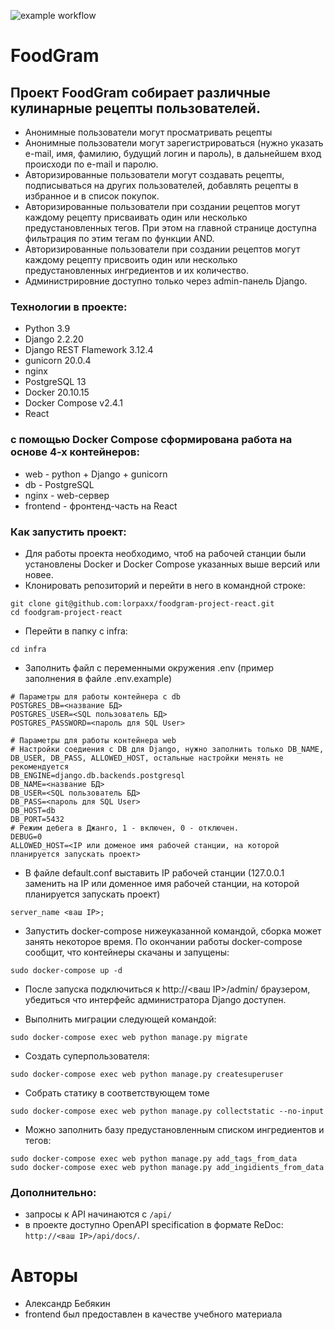 <!--START_SECTION:badges-->
![example workflow](https://github.com/lorpaxx/foodgram-project-react/actions/workflows/foodgram_workflow.yml/badge.svg)
<!--END_SECTION:badges-->

# FoodGram
## Проект FoodGram собирает различные кулинарные рецепты пользователей.
 - Анонимные пользователи могут просматривать рецепты
 - Анонимные пользователи могут зарегистрироваться (нужно указать e-mail, имя, фамилию, будущий логин и пароль), в дальнейшем вход происходи по e-mail и паролю.
 - Авторизированные пользователи могут создавать рецепты, подписываться на других пользователей, добавлять рецепты в избранное и в список покупок.
 - Авторизированные пользователи при создании рецептов могут каждому рецепту присваивать один или несколько предустановленных тегов. При этом на главной странице доступна фильтрация по этим тегам по функции AND.
 - Авторизированные пользователи при создании рецептов могут каждому рецепту присвоить один или несколько предустановленных ингредиентов и их количество.
 - Администрировние доступно только через admin-панель Django. 
### Технологии в проекте:
- Python 3.9
- Django 2.2.20
- Django REST Flamework 3.12.4
- gunicorn 20.0.4
- nginx
- PostgreSQL 13
- Docker 20.10.15
- Docker Compose v2.4.1
- React
### с помощью Docker Compose сформирована работа на основе 4-х контейнеров:
- web - python + Django + gunicorn
- db - PostgreSQL
- nginx - web-сервер
- frontend - фронтенд-часть на React
### Как запустить проект:
* Для работы проекта необходимо, чтоб на рабочей станции были установлены Docker и Docker Compose указанных выше версий или новее.
* Клонировать репозиторий и перейти в него в командной строке:
```
git clone git@github.com:lorpaxx/foodgram-project-react.git
cd foodgram-project-react
```
* Перейти в папку с infra:
```
cd infra
```
* Заполнить файл с переменными окружения .env (пример заполнения в файле .env.example)
```
# Параметры для работы контейнера с db
POSTGRES_DB=<название БД>
POSTGRES_USER=<SQL пользователь БД>
POSTGRES_PASSWORD=<пароль для SQL User>
```
```
# Параметры для работы контейнера web
# Настройки соедиения с DB для Django, нужно заполнить только DB_NAME, DB_USER, DB_PASS, ALLOWED_HOST, остальные настройки менять не рекомендуется
DB_ENGINE=django.db.backends.postgresql
DB_NAME=<название БД>
DB_USER=<SQL пользователь БД>
DB_PASS=<пароль для SQL User>
DB_HOST=db
DB_PORT=5432
# Режим дебега в Джанго, 1 - включен, 0 - отключен.
DEBUG=0
ALLOWED_HOST=<IP или доменое имя рабочей станции, на которой планируется запускать проект>
```
* В файле default.conf выставить IP рабочей станции (127.0.0.1 заменить на IP или доменное имя рабочей станции, на которой планируется запускать проект)
```
server_name <ваш IP>;
```

* Запустить docker-compose нижеуказанной командой, cборка может занять некоторое время. По окончании работы docker-compose сообщит, что контейнеры скачаны и запущены:
```
sudo docker-compose up -d
```
* После запуска подключиться к http://<ваш IP>/admin/ браузером, убедиться что интерфейс администратора Django доступен.

* Выполнить миграции следующей командой:
```
sudo docker-compose exec web python manage.py migrate
```
* Создать суперпользователя:
```
sudo docker-compose exec web python manage.py createsuperuser
```
* Собрать статику в соответствующем томе
```
sudo docker-compose exec web python manage.py collectstatic --no-input
```
* Можно заполнить базу предустановленным списком ингредиентов и тегов:
```
sudo docker-compose exec web python manage.py add_tags_from_data
sudo docker-compose exec web python manage.py add_ingidients_from_data
```
### **Дополнительно**:
- запросы к API начинаются с ```/api/```
- в проекте доступно OpenAPI specification в формате ReDoc: ```http://<ваш IP>/api/docs/```.


# Авторы
* Александр Бебякин
* frontend был предоставлен в качестве учебного материала
